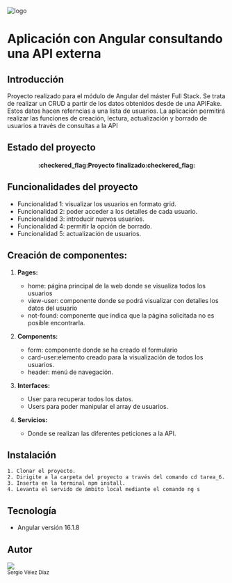 ![logo](https://p92.hu/binaries/content/gallery/p92website/technologies/angular-overview.png)

# Aplicación con Angular consultando una API externa

## Introducción

Proyecto realizado para el módulo de Angular del máster Full Stack. Se trata de realizar un CRUD a partir de los datos obtenidos desde  de una APIFake. Estos datos hacen referncias a una lista de usuarios.
La aplicación permitirá realizar las funciones de creación, lectura, actualización y borrado de usuarios a través de consultas a la API

## Estado del proyecto

<h4 align="center">
:checkered_flag:Proyecto finalizado:checkered_flag:
</h4>

## Funcionalidades del proyecto

- Funcionalidad 1: visualizar los usuarios en formato grid.
- Funcionalidad 2: poder acceder a los detalles de cada usuario.
- Funcionalidad 3: introducir nuevos usuarios.
- Funcionalidad 4: permitir la opción de borrado.
- Funcionalidad 5: actualización de usuarios.

## Creación de componentes:

1. __Pages:__
    * home: página principal de la web donde se visualiza todos los usuarios
    * view-user: componente donde se podrá visualizar con detalles los datos del usuario
    * not-found: componente que indica que la página solicitada no es posible encontrarla.

2. __Components:__
    * form: componente donde se ha creado el formulario
    * card-user:elemento creado para la visualización de todos los usuarios.
    * header: menú de navegación.

3. __Interfaces:__
    * User para recuperar todos los datos.
    * Users para poder manipular el array de usuarios.

4.  __Servicios:__
    * Donde se realizan las diferentes peticiones a la API.


## Instalación

    1. Clonar el proyecto.
    2. Dirigite a la carpeta del proyecto a través del comando cd tarea_6.
    3. Inserta en la terminal npm install.
    4. Levanta el servido de ámbito local mediante el comando ng s

## Tecnología
- Angular  versión 16.1.8

## Autor
 <img src="https://avatars.githubusercontent.com/u/34077770?v=4 " width:120px  height:120px><br><sub>Sergio Vélez Díaz</sub>

